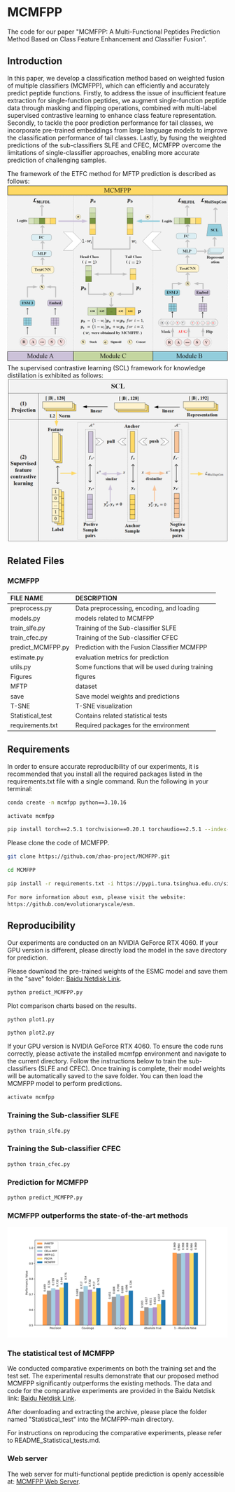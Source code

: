 # MCMFPP  
The code for our paper "MCMFPP: A Multi-Functional Peptides Prediction Method Based on Class Feature Enhancement and Classifier Fusion”.   

## Introduction
In this paper, we develop a classification method based on weighted fusion of multiple classifiers (MCMFPP), which can efficiently and accurately predict peptide functions. Firstly, to address the issue of insufficient feature extraction for single-function peptides, we augment single-function peptide data through masking and flipping operations, combined with multi-label supervised contrastive learning to enhance class feature representation. Secondly, to tackle the poor prediction performance for tail classes, we incorporate pre-trained embeddings from large language models to improve the classification performance of tail classes. Lastly, by fusing the weighted predictions of the sub-classifiers SLFE and CFEC, MCMFPP overcome the limitations of single-classifier approaches, enabling more accurate prediction of challenging samples. 

The framework of the ETFC method for MFTP prediction is described as follows:
![img.png](Figures/mcmfpp_framework.png)
The supervised contrastive learning (SCL)  framework for knowledge distillation is exhibited as follows:
![img.png](Figures/scl_framework.png)

## Related Files
### MCMFPP

| FILE NAME         | DESCRIPTION                                      |
|:------------------|:-------------------------------------------------|
| preprocess.py     | Data preprocessing, encoding, and loading        |
| models.py         | models related to MCMFPP                         |
| train_slfe.py     | Training of the Sub-classifier SLFE              |
| train_cfec.py     | Training of the Sub-classifier CFEC              |
| predict_MCMFPP.py | Prediction with the Fusion Classifier MCMFPP     |
| estimate.py       | evaluation metrics for prediction                |
| utils.py          | Some functions that will be used during training |
| Figures           | figures                                          |
| MFTP              | dataset                                          |
| save              | Save model weights and predictions               |
| T-SNE             | T-SNE visualization                              |
| Statistical_test  | Contains related statistical tests               |
| requirements.txt  | Required packages for the environment            |

## Requirements
In order to ensure accurate reproducibility of our experiments, it is recommended that you install all the required packages listed in the requirements.txt file with a single command. Run the following in your terminal:
```bash
conda create -n mcmfpp python==3.10.16
```
```bash
activate mcmfpp
```
```bash
pip install torch==2.5.1 torchvision==0.20.1 torchaudio==2.5.1 --index-url https://download.pytorch.org/whl/cu124
```
Please clone the code of MCMFPP.
```bash
git clone https://github.com/zhao-project/MCMFPP.git
```
```bash
cd MCMFPP
```
```bash
pip install -r requirements.txt -i https://pypi.tuna.tsinghua.edu.cn/simple
```

```
For more information about esm, please visit the website: 
https://github.com/evolutionaryscale/esm.
```
## Reproducibility   
Our experiments are conducted on an NVIDIA GeForce RTX 4060. If your GPU version is different, please directly load the model in the save directory for prediction.

Please download the pre-trained weights of the ESMC model and save them in the "save" folder:
[Baidu Netdisk Link](https://pan.baidu.com/s/1CUSiMjQ-zN593oUsck-D7w?pwd=0000).

```bash
python predict_MCMFPP.py
```

Plot comparison charts based on the results.
```bash
python plot1.py
```
```bash
python plot2.py
```

If your GPU version is NVIDIA GeForce RTX 4060. To ensure the code runs correctly, please activate the installed mcmfpp environment and navigate to the current directory. Follow the instructions below to train the sub-classifiers (SLFE and CFEC). Once training is complete, their model weights will be automatically saved to the save folder. You can then load the MCMFPP model to perform predictions.
```bash
activate mcmfpp
```
### Training the Sub-classifier SLFE
```bash
python train_slfe.py
```

### Training the Sub-classifier CFEC
```bash
python train_cfec.py
```

### Prediction for MCMFPP
```bash
python predict_MCMFPP.py
```

### MCMFPP outperforms the state-of-the-art methods  
![img.png](Figures/model_evaluation.jpg)

### The statistical test of MCMFPP
We conducted comparative experiments on both the training set and the test set. The experimental results demonstrate that our proposed method MCMFPP significantly outperforms the existing methods.
The data and code for the comparative experiments are provided in the Baidu Netdisk link:
[Baidu Netdisk Link](https://pan.baidu.com/s/1dze2jt-xLx1vYCJ7O9i-IA?pwd=0000).

After downloading and extracting the archive, please place the folder named "Statistical_test" into the MCMFPP-main directory.

For instructions on reproducing the comparative experiments, please refer to README_Statistical_tests.md.


### Web server
The web server for multi-functional peptide prediction is openly accessible at:
[MCMFPP Web Server](https://modelscope.cn/studios/zztzjt/Web-MCMFPP).
